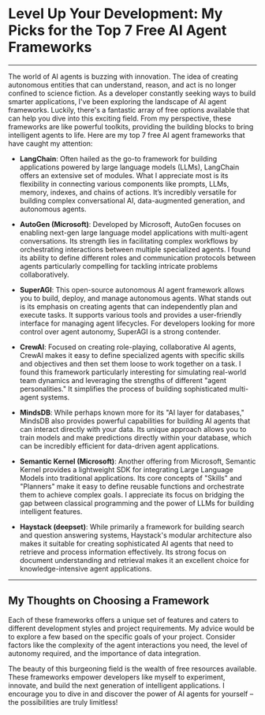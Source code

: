 # Level Up Your Development: My Picks for the Top 7 Free AI Agent Frameworks
---
The world of AI agents is buzzing with innovation. The idea of creating autonomous entities that can understand, reason, and act is no longer confined to science fiction. As a developer constantly seeking ways to build smarter applications, I've been exploring the landscape of AI agent frameworks. Luckily, there's a fantastic array of free options available that can help you dive into this exciting field. From my perspective, these frameworks are like powerful toolkits, providing the building blocks to bring intelligent agents to life. Here are my top 7 free AI agent frameworks that have caught my attention:

* **LangChain**: Often hailed as the go-to framework for building applications powered by large language models (LLMs), LangChain offers an extensive set of modules. What I appreciate most is its flexibility in connecting various components like prompts, LLMs, memory, indexes, and chains of actions. It’s incredibly versatile for building complex conversational AI, data-augmented generation, and autonomous agents.

* **AutoGen (Microsoft)**: Developed by Microsoft, AutoGen focuses on enabling next-gen large language model applications with multi-agent conversations. Its strength lies in facilitating complex workflows by orchestrating interactions between multiple specialized agents. I found its ability to define different roles and communication protocols between agents particularly compelling for tackling intricate problems collaboratively.

* **SuperAGI**: This open-source autonomous AI agent framework allows you to build, deploy, and manage autonomous agents. What stands out is its emphasis on creating agents that can independently plan and execute tasks. It supports various tools and provides a user-friendly interface for managing agent lifecycles. For developers looking for more control over agent autonomy, SuperAGI is a strong contender.

* **CrewAI**: Focused on creating role-playing, collaborative AI agents, CrewAI makes it easy to define specialized agents with specific skills and objectives and then set them loose to work together on a task. I found this framework particularly interesting for simulating real-world team dynamics and leveraging the strengths of different "agent personalities." It simplifies the process of building sophisticated multi-agent systems.

* **MindsDB**: While perhaps known more for its "AI layer for databases," MindsDB also provides powerful capabilities for building AI agents that can interact directly with your data. Its unique approach allows you to train models and make predictions directly within your database, which can be incredibly efficient for data-driven agent applications.

* **Semantic Kernel (Microsoft)**: Another offering from Microsoft, Semantic Kernel provides a lightweight SDK for integrating Large Language Models into traditional applications. Its core concepts of "Skills" and "Planners" make it easy to define reusable functions and orchestrate them to achieve complex goals. I appreciate its focus on bridging the gap between classical programming and the power of LLMs for building intelligent features.

* **Haystack (deepset)**: While primarily a framework for building search and question answering systems, Haystack's modular architecture also makes it suitable for creating sophisticated AI agents that need to retrieve and process information effectively. Its strong focus on document understanding and retrieval makes it an excellent choice for knowledge-intensive agent applications.

---
## My Thoughts on Choosing a Framework
Each of these frameworks offers a unique set of features and caters to different development styles and project requirements. My advice would be to explore a few based on the specific goals of your project. Consider factors like the complexity of the agent interactions you need, the level of autonomy required, and the importance of data integration.

The beauty of this burgeoning field is the wealth of free resources available. These frameworks empower developers like myself to experiment, innovate, and build the next generation of intelligent applications. I encourage you to dive in and discover the power of AI agents for yourself – the possibilities are truly limitless!
